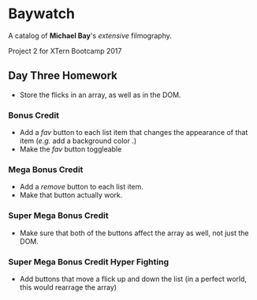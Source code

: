 # Baywatch

A catalog of **Michael Bay**'s _extensive_ filmography.

Project 2 for XTern Bootcamp 2017

## Day Three Homework

* Store the flicks in an array, as well as in the DOM.

### Bonus Credit

* Add a _fav_ button to each list item that changes the appearance of that item (_e.g._ add a background color .)
* Make the _fav_ button toggleable

###  Mega Bonus Credit

* Add a _remove_ button to each list item.
* Make that button actually work.

### Super Mega Bonus Credit

* Make sure that both of the buttons affect the array as well, not just the DOM.

### Super Mega Bonus Credit Hyper Fighting

* Add buttons that move a flick up and down the list (in a perfect world, this would rearrage the array)